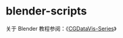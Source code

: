# blender-scripts

关于 Blender 教程参阅：《[CGDataVis-Series](https://github.com/wx-chevalier/CGDataVis-Series/blob/master/%E5%9B%BE%E5%BD%A2%E7%BB%98%E5%88%B6/Blender/README.md)》
